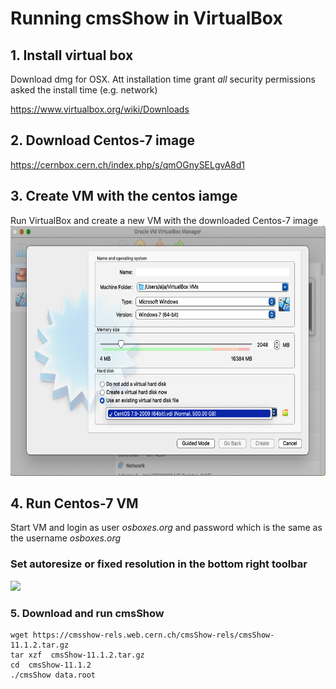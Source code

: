 # Running cmsShow in VirtualBox
## 1. Install virtual box
 Download dmg for OSX. Att installation time grant *all* security permissions asked the install time (e.g. network) 

https://www.virtualbox.org/wiki/Downloads

## 2. Download Centos-7 image 
https://cernbox.cern.ch/index.php/s/qmOGnySELgvA8d1

## 3. Create VM with the centos iamge

Run VirtualBox and create a new VM with the downloaded Centos-7 image
<br>
<img src="https://raw.githubusercontent.com/alja/fireworks-virtualbox/main/img/NewVM-virtualdisk.png" height="400px">

## 4. Run Centos-7 VM 
Start VM and login as user *osboxes.org* and password which is the same as the username *osboxes.org*

### Set autoresize or fixed resolution in the bottom right toolbar 

<img src="https://raw.githubusercontent.com/alja/fireworks-virtualbox/main//vbox-autresize.png" height="500px">

### 5. Download and run cmsShow
```
wget https://cmsshow-rels.web.cern.ch/cmsShow-rels/cmsShow-11.1.2.tar.gz
tar xzf  cmsShow-11.1.2.tar.gz
cd  cmsShow-11.1.2
./cmsShow data.root
```


